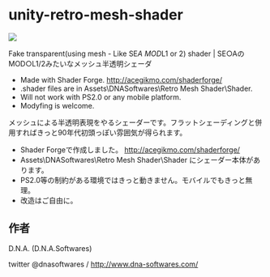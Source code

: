unity-retro-mesh-shader
=======================

![](http://www.dna-softwares.com/u/mesh_shader.jpg)

Fake transparent(using mesh - Like SE*A MOD*L1 or 2) shader | SE○AのMOD○L1/2みたいなメッシュ半透明シェーダ

- Made with Shader Forge.  http://acegikmo.com/shaderforge/
- .shader files are in Assets\DNASoftwares\Retro Mesh Shader\Shader.
- Will not work with PS2.0 or any mobile platform.
- Modyfing is welcome.

メッシュによる半透明表現をやるシェーダーです。フラットシェーディングと併用すればきっと90年代初頭っぽい雰囲気が得られます。

- Shader Forgeで作成しました。 http://acegikmo.com/shaderforge/
- Assets\DNASoftwares\Retro Mesh Shader\Shader にシェーダー本体があります。
- PS2.0等の制約がある環境ではきっと動きません。モバイルでもきっと無理。
- 改造はご自由に。

作者
----
D.N.A. (D.N.A.Softwares)

twitter @dnasoftwares / http://www.dna-softwares.com/
